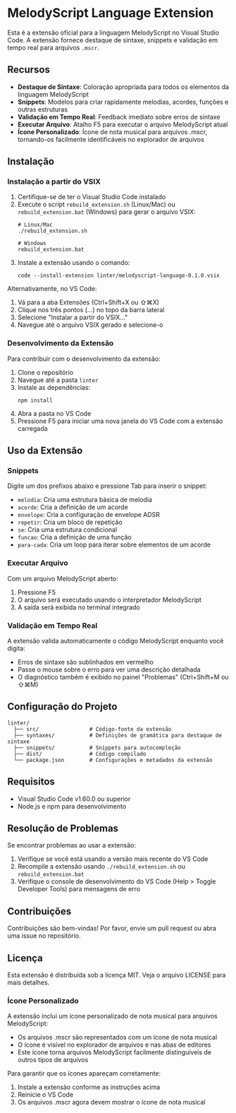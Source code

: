 # MelodyScript Language Extension

Esta é a extensão oficial para a linguagem MelodyScript no Visual Studio Code. A extensão fornece destaque de sintaxe, snippets e validação em tempo real para arquivos `.mscr`.

## Recursos

- **Destaque de Sintaxe**: Coloração apropriada para todos os elementos da linguagem MelodyScript
- **Snippets**: Modelos para criar rapidamente melodias, acordes, funções e outras estruturas
- **Validação em Tempo Real**: Feedback imediato sobre erros de sintaxe
- **Executar Arquivo**: Atalho F5 para executar o arquivo MelodyScript atual
- **Ícone Personalizado**: Ícone de nota musical para arquivos .mscr, tornando-os facilmente identificáveis no explorador de arquivos

## Instalação

### Instalação a partir do VSIX

1. Certifique-se de ter o Visual Studio Code instalado
2. Execute o script `rebuild_extension.sh` (Linux/Mac) ou `rebuild_extension.bat` (Windows) para gerar o arquivo VSIX:
   ```
   # Linux/Mac
   ./rebuild_extension.sh
   
   # Windows
   rebuild_extension.bat
   ```
3. Instale a extensão usando o comando:
   ```
   code --install-extension linter/melodyscript-language-0.1.0.vsix
   ```
   
Alternativamente, no VS Code:
1. Vá para a aba Extensões (Ctrl+Shift+X ou ⇧⌘X)
2. Clique nos três pontos (...) no topo da barra lateral
3. Selecione "Instalar a partir do VSIX..."
4. Navegue até o arquivo VSIX gerado e selecione-o

### Desenvolvimento da Extensão

Para contribuir com o desenvolvimento da extensão:

1. Clone o repositório
2. Navegue até a pasta `linter`
3. Instale as dependências:
   ```
   npm install
   ```
4. Abra a pasta no VS Code
5. Pressione F5 para iniciar uma nova janela do VS Code com a extensão carregada

## Uso da Extensão

### Snippets

Digite um dos prefixos abaixo e pressione Tab para inserir o snippet:

- `melodia`: Cria uma estrutura básica de melodia
- `acorde`: Cria a definição de um acorde
- `envelope`: Cria a configuração de envelope ADSR
- `repetir`: Cria um bloco de repetição
- `se`: Cria uma estrutura condicional
- `funcao`: Cria a definição de uma função
- `para-cada`: Cria um loop para iterar sobre elementos de um acorde

### Executar Arquivo

Com um arquivo MelodyScript aberto:

1. Pressione F5
2. O arquivo será executado usando o interpretador MelodyScript
3. A saída será exibida no terminal integrado

### Validação em Tempo Real

A extensão valida automaticamente o código MelodyScript enquanto você digita:

- Erros de sintaxe são sublinhados em vermelho
- Passe o mouse sobre o erro para ver uma descrição detalhada
- O diagnóstico também é exibido no painel "Problemas" (Ctrl+Shift+M ou ⇧⌘M)

## Configuração do Projeto

```
linter/
  ├── src/                # Código-fonte da extensão
  ├── syntaxes/           # Definições de gramática para destaque de sintaxe
  ├── snippets/           # Snippets para autocompleção
  ├── dist/               # Código compilado
  └── package.json        # Configurações e metadados da extensão
```

## Requisitos

- Visual Studio Code v1.60.0 ou superior
- Node.js e npm para desenvolvimento

## Resolução de Problemas

Se encontrar problemas ao usar a extensão:

1. Verifique se você está usando a versão mais recente do VS Code
2. Recompile a extensão usando `./rebuild_extension.sh` ou `rebuild_extension.bat`
3. Verifique o console de desenvolvimento do VS Code (Help > Toggle Developer Tools) para mensagens de erro

## Contribuições

Contribuições são bem-vindas! Por favor, envie um pull request ou abra uma issue no repositório.

## Licença

Esta extensão é distribuída sob a licença MIT. Veja o arquivo LICENSE para mais detalhes.

### Ícone Personalizado

A extensão inclui um ícone personalizado de nota musical para arquivos MelodyScript:

- Os arquivos .mscr são representados com um ícone de nota musical
- O ícone é visível no explorador de arquivos e nas abas de editores
- Este ícone torna arquivos MelodyScript facilmente distinguíveis de outros tipos de arquivos

Para garantir que os ícones apareçam corretamente:
1. Instale a extensão conforme as instruções acima
2. Reinicie o VS Code
3. Os arquivos .mscr agora devem mostrar o ícone de nota musical 
